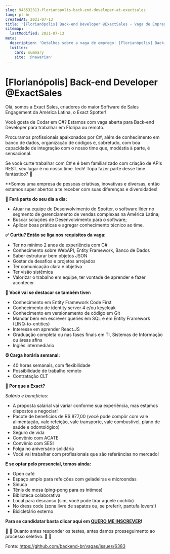 ```yaml
---
slug: 943532313-florianopolis-back-end-developer-at-exactsales
lang: pt-br
createdAt: 2021-07-13
title: '[Florianópolis] Back-end Developer @ExactSales - Vaga de Emprego'
sitemap:
  lastModified: 2021-07-13
meta:
  description: 'Detalhes sobre a vaga de emprego: [Florianópolis] Back-end Developer @ExactSales'
  twitter:
    card: summary
    site: '@nawarian'
---
```


# [Florianópolis] Back-end Developer @ExactSales

Olá, somos a Exact Sales, criadores do maior Software de Sales Engagement da América Latina, o Exact Spotter!

Você gosta de Codar em C#? Estamos com vaga aberta para Back-end Developer para trabalhar em Floripa ou remoto.

Procuramos profissionais apaixonados por C#, além de conhecimento em banco de dados, organização de códigos e, sobretudo, com boa capacidade de integração com o nosso time que, modéstia à parte, é sensacional. 
 
Se você curte trabalhar com C# e é bem familiarizado com criação de APIs REST, seu lugar é no nosso time Tech! Topa fazer parte desse time fantástico? 🧡
 
**Somos uma empresa de pessoas criativas, inovativas e diversas, então estamos super abertos a te receber com suas diferenças e diversidades!

 **🎯 Fará parte do seu dia a dia:**
 
- Atuar na equipe de Desenvolvimento do Spotter, o software líder no segmento de gerenciamento de vendas complexas na América Latina;
- Buscar soluções de Desenvolvimento para o software;
- Aplicar boas práticas e agregar conhecimento técnico ao time. 
  
**✅ Curtiu? Então se liga nos requisitos da vaga:**

- Ter no mínimo 2 anos de experiência com C#
- Conhecimento sobre WebAPI, Entity Framework, Banco de Dados
- Saber estruturar bem objetos JSON
- Gostar de desafios e projetos arrojados
- Ter comunicação clara e objetiva
- Ter visão sistêmica
- Valorizar o trabalho em equipe, ter vontade de aprender e fazer acontecer
  
**🤩 Você vai se destacar se também tiver:**

- Conhecimento em Entity Framework Code First
- Conhecimento de identity server 4 e/ou keycloak
- Conhecimento em versionamento de código em Git
- Mandar bem em escrever queries em SQL e em Entity Framework (LINQ-to-entities)
- Interesse em aprender React.JS
- Graduação completa ou nas fases finais em TI, Sistemas de Informação ou áreas afins
- Inglês intermediário
 
**⏰ Carga horária semanal:**
 
- 40 horas semanais, com flexibilidade
- Possibilidade de trabalho remoto
- Contratação CLT
 
**🥇 Por que a Exact?**

_Salário e benefícios:_

- A proposta salarial vai variar conforme sua experiência, mas estamos dispostos a negociar!
- Pacote de benefícios de R$ 877,00 (você pode compôr com vale alimentação, vale refeição, vale transporte, vale combustível, plano de saúde e odontológico)
- Seguro de vida
- Convênio com ACATE
- Convênio com SESI
- Folga no aniversário solidária
- Você vai trabalhar com profissionais que são referências no mercado!

**E se optar pelo presencial, temos ainda:**

- Open café
- Espaço amplo para refeições com geladeiras e microondas
- Sinuca
- Tênis de mesa (ping-pong para os íntimos)
- Biblioteca colaborativa
- Local para descanso (sim, você pode tirar aquele cochilo)
- No dress code (zona livre de sapatos ou, se preferir, pantufa lovers!)
- Bicicletário externo

**Para se candidatar basta clicar aqui em [QUERO ME INSCREVER](https://jobs.kenoby.com/exactsales/job/desenvolvedora-cnet-pleno-senior/60dcd6c285a9a84c91574ead?utm_source=website)!**

🚨 🚨 Quanto antes responder os testes, antes damos prosseguimento ao processo seletivo. 🚨 🚨




Fonte: https://github.com/backend-br/vagas/issues/6383